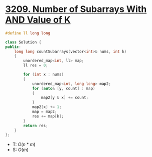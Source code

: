 # [3209\. Number of Subarrays With AND Value of K](https://leetcode.com/problems/number-of-subarrays-with-and-value-of-k/)

```cpp
#define ll long long

class Solution {
public:
    long long countSubarrays(vector<int>& nums, int k)
    {
        unordered_map<int, ll> map;
        ll res = 0;

        for (int x : nums)
        {
            unordered_map<int, long long> map2;
            for (auto& [y, count] : map)
            {
                map2[y & x] += count;
            }
            map2[x] += 1;
            map = map2;
            res += map[k];
        }
        return res;
    }
};
```

- T: $O(n * m)$
- S: $O(m)$
